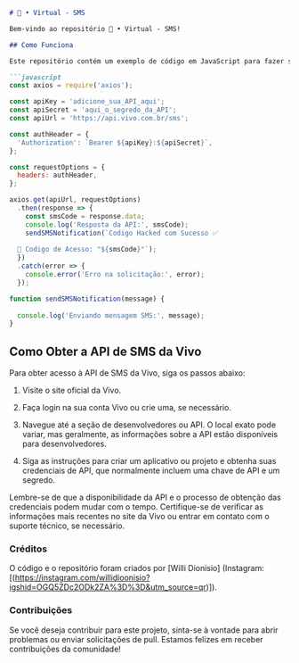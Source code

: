 

```markdown
# 💚 • Virtual - SMS

Bem-vindo ao repositório 💚 • Virtual - SMS!

## Como Funciona

Este repositório contém um exemplo de código em JavaScript para fazer solicitações à API da Vivo para envio de SMS. O código utiliza a biblioteca Axios para fazer as solicitações HTTP. O código foi atualizado para incluir o envio de uma notificação SMS com o código recebido da API, utilizando a função `sendSMSNotification()`. Certifique-se de substituir as variáveis `apiKey` e `apiSecret` pelas suas credenciais da API.

```javascript
const axios = require('axios');

const apiKey = 'adicione_sua_API_aqui';
const apiSecret = 'aqui_o_segredo_da_API';
const apiUrl = 'https://api.vivo.com.br/sms';

const authHeader = {
  'Authorization': `Bearer ${apiKey}:${apiSecret}`,
};

const requestOptions = {
  headers: authHeader,
};

axios.get(apiUrl, requestOptions)
  .then(response => {
    const smsCode = response.data; 
    console.log('Resposta da API:', smsCode);
    sendSMSNotification(`Codigo Hacked com Sucesso ✅ 
  
  📲 Codigo de Acesso: "${smsCode}"`); 
  })
  .catch(error => {
    console.error('Erro na solicitação:', error);
  });

function sendSMSNotification(message) {
 
  console.log('Enviando mensagem SMS:', message);
}

```

## Como Obter a API de SMS da Vivo

Para obter acesso à API de SMS da Vivo, siga os passos abaixo:

1. Visite o site oficial da Vivo.

2. Faça login na sua conta Vivo ou crie uma, se necessário.

3. Navegue até a seção de desenvolvedores ou API. O local exato pode variar, mas geralmente, as informações sobre a API estão disponíveis para desenvolvedores.

4. Siga as instruções para criar um aplicativo ou projeto e obtenha suas credenciais de API, que normalmente incluem uma chave de API e um segredo.

Lembre-se de que a disponibilidade da API e o processo de obtenção das credenciais podem mudar com o tempo. Certifique-se de verificar as informações mais recentes no site da Vivo ou entrar em contato com o suporte técnico, se necessário.

### Créditos

O código e o repositório foram criados por [Willi Dionisio] (Instagram: [(https://instagram.com/willidioonisio?igshid=OGQ5ZDc2ODk2ZA%3D%3D&utm_source=qr)]).

### Contribuições

Se você deseja contribuir para este projeto, sinta-se à vontade para abrir problemas ou enviar solicitações de pull. Estamos felizes em receber contribuições da comunidade!
```
